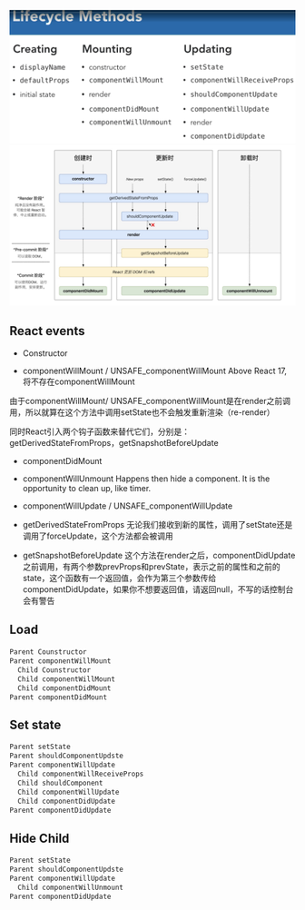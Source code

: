 ![](./_images/lifecycle.png)
![](./_images/life-cycle-2.jpg)

## React events
- Constructor

- componentWillMount / UNSAFE_componentWillMount
Above React 17, 将不存在componentWillMount

由于componentWillMount/ UNSAFE_componentWillMount是在render之前调用，所以就算在这个方法中调用setState也不会触发重新渲染（re-render）

同时React引入两个钩子函数来替代它们，分别是：
getDerivedStateFromProps，getSnapshotBeforeUpdate


- componentDidMount

- componentWillUnmount
Happens then hide a component.
It is the opportunity to clean up, like timer. 

- componentWillUpdate / UNSAFE_componentWillUpdate

- getDerivedStateFromProps
无论我们接收到新的属性，调用了setState还是调用了forceUpdate，这个方法都会被调用


- getSnapshotBeforeUpdate
这个方法在render之后，componentDidUpdate之前调用，有两个参数prevProps和prevState，表示之前的属性和之前的state，这个函数有一个返回值，会作为第三个参数传给componentDidUpdate，如果你不想要返回值，请返回null，不写的话控制台会有警告

## Load
```
Parent Counstructor
Parent componentWillMount
  Child Counstructor
  Child componentWillMount
  Child componentDidMount
Parent componentDidMount
```


## Set state
```
Parent setState
Parent shouldComponentUpdste
Parent componentWillUpdate
  Child componentWillReceiveProps
  Child shouldComponent
  Child componentWillUpdate
  Child componentDidUpdate
Parent componentDidUpdate
```

## Hide Child
```
Parent setState
Parent shouldComponentUpdste
Parent componentWillUpdate
  Child componentWillUnmount
Parent componentDidUpdate
```